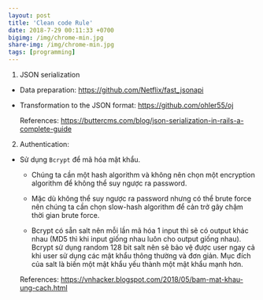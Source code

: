 ```yaml
---
layout: post
title: 'Clean code Rule'
date: 2018-7-29 00:11:33 +0700
bigimg: /img/chrome-min.jpg
share-img: /img/chrome-min.jpg
tags: [programming]
---
```


1. JSON serialization

- Data preparation: https://github.com/Netflix/fast_jsonapi
- Transformation to the JSON format: https://github.com/ohler55/oj

  References: https://buttercms.com/blog/json-serialization-in-rails-a-complete-guide

2. Authentication:

- Sử dụng `Bcrypt` để mã hóa mật khẩu.
	- Chúng ta cần một hash algorithm và không nên chọn một encryption algorithm để không thể suy ngược ra password.
	- Mặc dù không thể suy ngược ra password nhưng có thể brute force nên chúng ta cần chọn slow-hash algorithm để cản trở gây chậm thời gian brute force.

	- Bcrypt có sẵn salt nên mỗi lần mã hóa 1 input thì sẽ có output khác nhau (MD5 thì khi input giống nhau luôn cho output giống nhau). Bcrypt sử dụng random 128 bit salt nên sẽ bảo vệ được user ngay cả khi user sử dụng các mật khẩu thông thường và đơn giản. Mục đích của salt là biến một mật khẩu yếu thành một mật khẩu mạnh hơn.

	
	References: https://vnhacker.blogspot.com/2018/05/bam-mat-khau-ung-cach.html


